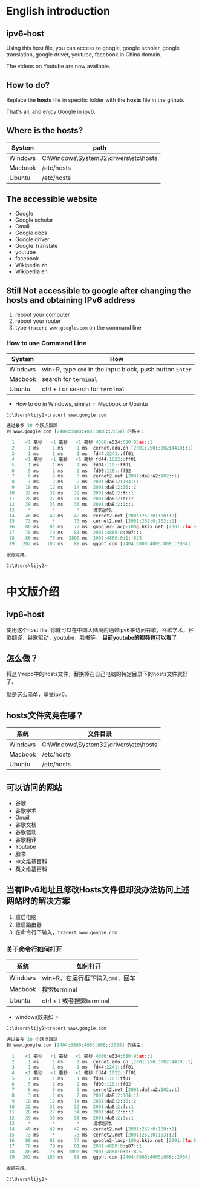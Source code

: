 # English introduction

## ipv6-host

Using this host file, you can access to google, google scholar, google translation, google driver, youtube, facebook in China domain.

The videos on Youtube are now available.
## How to do?

Replace the **hosts** file in specific folder with the **hosts** file in the github.

That's all, and enjoy Google in ipv6.

## Where is the hosts?

System| path
--|--
Windows| C:\Windows\System32\drivers\etc\hosts
Macbook| /etc/hosts
Ubuntu|  /etc/hosts

## The accessible website

* Google
* Google scholar
* Gmail
* Google docs
* Google driver
* Google Translate
* youtube
* facebook
* Wikipedia zh
* Wikipedia en

## Still Not accessible to google after changing the hosts and obtaining IPv6 address

1. reboot your computer
2. reboot your router
3. type `tracert www.google.com` on the command line

### How to use Command Line 

System| How
--|--
Windows| win+R, type `cmd` in the input block, push button `Enter`
Macbook| search for `terminal`
Ubuntu| ctrl + t or search for `terminal`

* How to do in Windows, similar in Macbook or Ubuntu

```python
C:\Users\lijy2>tracert www.google.com

通过最多 30 个跃点跟踪
到 www.google.com [2404:6800:4005:808::2004] 的路由:

  1    <1 毫秒   <1 毫秒   <1 毫秒 4006:e024:680:95ac::1
  2     1 ms     1 ms     1 ms  cernet.edu.cn [2001:250:3002:4410::1]
  3     1 ms     1 ms     1 ms  fd44:2241::ff01
  4    <1 毫秒   <1 毫秒   <1 毫秒 fd44:1022::ff01
  5     1 ms     1 ms     1 ms  fd04:110::ff01
  6     5 ms     2 ms     2 ms  fd00:110::ff02
  7     6 ms     5 ms     3 ms  cernet2.net [2001:da8:a2:102::1]
  8     3 ms     2 ms     2 ms  2001:da8:2:104::1
  9    18 ms    12 ms    14 ms  2001:da8:2:16::2
 10    32 ms    32 ms    32 ms  2001:da8:2:f::1
 11    28 ms    27 ms    34 ms  2001:da8:2:d::2
 12    39 ms    35 ms    36 ms  2001:da8:2:1::1
 13     *        *        *     请求超时。
 14    46 ms    42 ms    42 ms  cernet2.net [2001:252:0:100::2]
 15    73 ms     *       73 ms  cernet2.net [2001:252:0:103::2]
 16    80 ms    81 ms    77 ms  google2-lacp-100g.hkix.net [2001:7fa:0:1::ca28:a10a]
 17    78 ms    79 ms    81 ms  2001:4860:0:e07::1
 18    80 ms    75 ms  2890 ms  2001:4860:0:1::825
 19   202 ms   103 ms    89 ms  ggpht.com [2404:6800:4005:808::2004]

跟踪完成。

C:\Users\lijy2>
```

# 中文版介绍

## ivp6-host
使用这个host file, 你就可以在中国大陆境内通过ipv6来访问谷歌，谷歌学术，谷歌翻译，谷歌驱动，youtube，脸书等。
**目前youtube的视频也可以看了**

## 怎么做？

将这个repo中的hosts文件，替换掉在自己电脑的特定目录下的hosts文件就好了。

就是这么简单，享受ipv6。

## hosts文件究竟在哪？

系统| 文件目录
--|--
Windows| C:\Windows\System32\drivers\etc\hosts
Macbook| /etc/hosts
Ubuntu|  /etc/hosts


## 可以访问的网站

* 谷歌
* 谷歌学术
* Gmail
* 谷歌文档
* 谷歌驱动
* 谷歌翻译
* Youtube
* 脸书
* 中文维基百科
* 英文维基百科


## 当有IPv6地址且修改Hosts文件但却没办法访问上述网站时的解决方案

1. 重启电脑
2. 重启路由器
3. 在命令行下输入，`tracert www.google.com`

### 关于命令行如何打开

系统| 如何打开
--|--
Windows| win+R，在运行框下输入`cmd`，回车
Macbook| 搜索terminal
Ubuntu| ctrl + t 或者搜索terminal


* windows效果如下

```python
C:\Users\lijy2>tracert www.google.com

通过最多 30 个跃点跟踪
到 www.google.com [2404:6800:4005:808::2004] 的路由:

  1    <1 毫秒   <1 毫秒   <1 毫秒 4006:e024:680:95ac::1
  2     1 ms     1 ms     1 ms  cernet.edu.cn [2001:250:3002:4410::1]
  3     1 ms     1 ms     1 ms  fd44:2241::ff01
  4    <1 毫秒   <1 毫秒   <1 毫秒 fd44:1022::ff01
  5     1 ms     1 ms     1 ms  fd04:110::ff01
  6     5 ms     2 ms     2 ms  fd00:110::ff02
  7     6 ms     5 ms     3 ms  cernet2.net [2001:da8:a2:102::1]
  8     3 ms     2 ms     2 ms  2001:da8:2:104::1
  9    18 ms    12 ms    14 ms  2001:da8:2:16::2
 10    32 ms    32 ms    32 ms  2001:da8:2:f::1
 11    28 ms    27 ms    34 ms  2001:da8:2:d::2
 12    39 ms    35 ms    36 ms  2001:da8:2:1::1
 13     *        *        *     请求超时。
 14    46 ms    42 ms    42 ms  cernet2.net [2001:252:0:100::2]
 15    73 ms     *       73 ms  cernet2.net [2001:252:0:103::2]
 16    80 ms    81 ms    77 ms  google2-lacp-100g.hkix.net [2001:7fa:0:1::ca28:a10a]
 17    78 ms    79 ms    81 ms  2001:4860:0:e07::1
 18    80 ms    75 ms  2890 ms  2001:4860:0:1::825
 19   202 ms   103 ms    89 ms  ggpht.com [2404:6800:4005:808::2004]

跟踪完成。

C:\Users\lijy2>
```